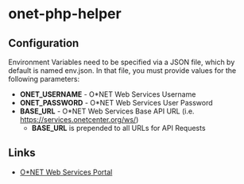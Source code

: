 # onet-php-helper

## Configuration

Environment Variables need to be specified via a JSON file, which by default is named env.json.  In that file, you must provide values for the following parameters:

* **ONET_USERNAME** - O*NET Web Services Username
* **ONET_PASSWORD** - O*NET Web Services User Password
* **BASE_URL** - O*NET Web Services Base API URL (i.e. https://services.onetcenter.org/ws/)
    * **BASE_URL** is prepended to all URLs for API Requests

## Links
* [O*NET Web Services Portal](https://services.onetcenter.org/)